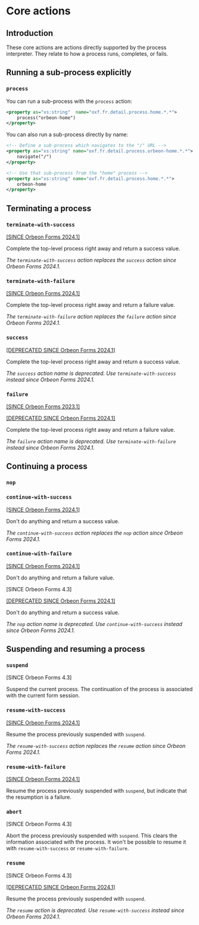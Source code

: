 # Core actions

## Introduction

These core actions are actions directly supported by the process interpreter. They relate to how a process runs, completes, or fails.

## Running a sub-process explicitly

### `process`

You can run a sub-process with the `process` action:

```xml
<property as="xs:string"  name="oxf.fr.detail.process.home.*.*">
    process("orbeon-home")
</property>
```

You can also run a sub-process directly by name:

```xml
<!-- Define a sub-process which navigates to the "/" URL -->
<property as="xs:string" name="oxf.fr.detail.process.orbeon-home.*.*">
    navigate("/")
</property>

<!-- Use that sub-process from the "home" process -->
<property as="xs:string" name="oxf.fr.detail.process.home.*.*">
    orbeon-home
</property>
```

## Terminating a process

### `terminate-with-success`

[\[SINCE Orbeon Forms 2024.1\]](/release-notes/orbeon-forms-2024.1.md)

Complete the top-level process right away and return a success value.

*The `terminate-with-success` action replaces the `success` action since Orbeon Forms 2024.1.*


### `terminate-with-failure`

[\[SINCE Orbeon Forms 2024.1\]](/release-notes/orbeon-forms-2024.1.md)

Complete the top-level process right away and return a failure value.

*The `terminate-with-failure` action replaces the `failure` action since Orbeon Forms 2024.1.*

### `success`

[\[DEPRECATED SINCE Orbeon Forms 2024.1\]](/release-notes/orbeon-forms-2024.1.md)

Complete the top-level process right away and return a success value.

*The `success` action name is deprecated. Use `terminate-with-success` instead since Orbeon Forms 2024.1.*

### `failure`

[\[SINCE Orbeon Forms 2023.1\]](/release-notes/orbeon-forms-2023.1.md)

[\[DEPRECATED SINCE Orbeon Forms 2024.1\]](/release-notes/orbeon-forms-2024.1.md)

Complete the top-level process right away and return a failure value.

*The `failure` action name is deprecated. Use `terminate-with-failure` instead since Orbeon Forms 2024.1.*

## Continuing a process

### `nop`

### `continue-with-success`

[\[SINCE Orbeon Forms 2024.1\]](/release-notes/orbeon-forms-2024.1.md)

Don't do anything and return a success value.

*The `continue-with-success` action replaces the `nop` action since Orbeon Forms 2024.1.*

### `continue-with-failure`

[\[SINCE Orbeon Forms 2024.1\]](/release-notes/orbeon-forms-2024.1.md)

Don't do anything and return a failure value.

[SINCE Orbeon Forms 4.3]

[\[DEPRECATED SINCE Orbeon Forms 2024.1\]](/release-notes/orbeon-forms-2024.1.md)

Don't do anything and return a success value.

*The `nop` action name is deprecated. Use `continue-with-success` instead since Orbeon Forms 2024.1.*

## Suspending and resuming a process

### `suspend`

[SINCE Orbeon Forms 4.3]

Suspend the current process. The continuation of the process is associated with the current form session.

### `resume-with-success`

[\[SINCE Orbeon Forms 2024.1\]](/release-notes/orbeon-forms-2024.1.md)

Resume the process previously suspended with `suspend`.

*The `resume-with-success` action replaces the `resume` action since Orbeon Forms 2024.1.*

### `resume-with-failure`

[\[SINCE Orbeon Forms 2024.1\]](/release-notes/orbeon-forms-2024.1.md)

Resume the process previously suspended with `suspend`, but indicate that the resumption is a failure.

### `abort`

[SINCE Orbeon Forms 4.3]

Abort the process previously suspended with `suspend`. This clears the information associated with the process. It won't be possible to resume it with `resume-with-success` or `resume-with-failure`.

### `resume`

[SINCE Orbeon Forms 4.3]

[\[DEPRECATED SINCE Orbeon Forms 2024.1\]](/release-notes/orbeon-forms-2024.1.md)

Resume the process previously suspended with `suspend`.

*The `resume` action is deprecated. Use `resume-with-success` instead since Orbeon Forms 2024.1.*